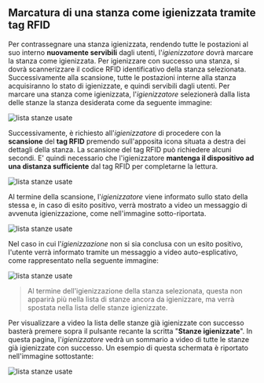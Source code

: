 ## Marcatura di una stanza come igienizzata tramite tag RFID
Per contrassegnare una stanza igienizzata, rendendo tutte le postazioni al suo interno **nuovamente servibili** dagli utenti, l'*igienizzatore* dovrà marcare la stanza come igienizzata. Per igienizzare con successo una stanza, si dovrà scannerizzare il codice RFID identificativo della stanza selezionata. Successivamente alla scansione, tutte le postazioni interne alla stanza acquisiranno lo stato di igienizzate, e quindi servibili dagli utenti.
Per marcare una stanza come igienizzata, l'*igienizzatore* selezionerà dalla lista delle stanze la stanza desiderata come da seguente immagine:

![lista stanze usate](/assets/mobile/stanze_usate.png)

Successivamente, è richiesto all'*igienizzatore* di procedere con la **scansione** del **tag RFID** premendo sull'apposita icona situata a destra dei dettagli della stanza. La scansione del tag RFID può richiedere alcuni secondi. E' quindi necessario che l'igienizzatore **mantenga il dispositivo ad una distanza sufficiente** dal tag RFID per completarne la lettura.

![lista stanze usate](/assets/mobile/scansione_NFC_pulizia.png)

Al termine della scansione, l'*igienizzatore* viene informato sullo stato della stessa e, in caso di esito positivo, verrà mostrato a video un messaggio di avvenuta igienizzazione, come nell'immagine sotto-riportata.

![lista stanze usate](/assets/mobile/igienizzazione_ok.png)

Nel caso in cui l'*igienizzazione* non si sia conclusa con un esito positivo, l'utente verrà informato tramite un messaggio a video auto-esplicativo, come rappresentato nella seguente immagine:

![lista stanze usate](/assets/mobile/igienizzazione_non_ok.png)

>Al termine dell'igienizzazione della stanza selezionata, questa non apparirà più nella lista di stanze ancora da igienizzare, ma verrà spostata nella lista delle stanze igienizzate.

Per visualizzare a video la lista delle stanze già igienizzate con successo basterà premere sopra il pulsante recante la scritta "**Stanze igienizzate**".
In questa pagina, l'*igienizzatore* vedrà un sommario a video di tutte le stanze già igienizzate con successo. Un esempio di questa schermata è riportato nell'immagine sottostante:

![lista stanze usate](/assets/mobile/stanze_igienizzate.png)